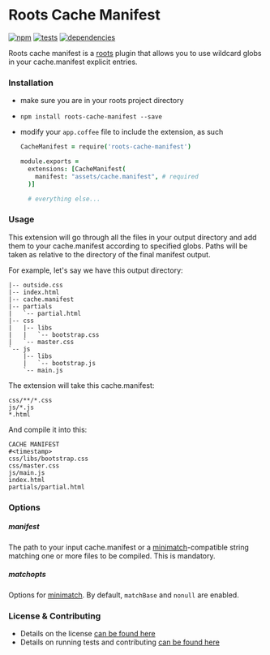 Roots Cache Manifest
======================

[![npm](https://badge.fury.io/js/roots-cache-manifest.png)](http://badge.fury.io/js/roots-cache-manifest) [![tests](https://travis-ci.org/dapetcu21/roots-cache-manifest.png?branch=master)](https://travis-ci.org/dapetcu21/roots-cache-manifest) [![dependencies](https://david-dm.org/dapetcu21/roots-cache-manifest.png?theme=shields.io)](https://david-dm.org/dapetcu21/roots-cache-manifest)

Roots cache manifest is a [roots](https://github.com/jenius/roots) plugin that allows you to use wildcard globs in your cache.manifest explicit entries.

### Installation

- make sure you are in your roots project directory
- `npm install roots-cache-manifest --save`
- modify your `app.coffee` file to include the extension, as such

  ```coffee
  CacheManifest = require('roots-cache-manifest')

  module.exports =
    extensions: [CacheManifest(
      manifest: "assets/cache.manifest", # required
    )]

    # everything else...
  ```

### Usage

This extension will go through all the files in your output directory and add them to your cache.manifest according to specified globs. Paths will be taken as relative to the directory of the final manifest output.

For example, let's say we have this output directory:
```
|-- outside.css
|-- index.html
|-- cache.manifest
|-- partials
|   `-- partial.html
|-- css
|   |-- libs
|   |   `-- bootstrap.css
|   `-- master.css
`-- js
    |-- libs
    |   `-- bootstrap.js
    `-- main.js
```

The extension will take this cache.manifest:
```
css/**/*.css
js/*.js
*.html
```

And compile it into this:
```
CACHE MANIFEST
#<timestamp>
css/libs/bootstrap.css
css/master.css
js/main.js
index.html
partials/partial.html
```


### Options

##### manifest
The path to your input cache.manifest or a [minimatch](https://github.com/isaacs/minimatch)-compatible string matching one or more files to be compiled. This is mandatory.

##### matchopts
Options for [minimatch](https://github.com/isaacs/minimatch). By default, `matchBase` and `nonull` are enabled.

### License & Contributing

- Details on the license [can be found here](LICENSE.md)
- Details on running tests and contributing [can be found here](contributing.md)
